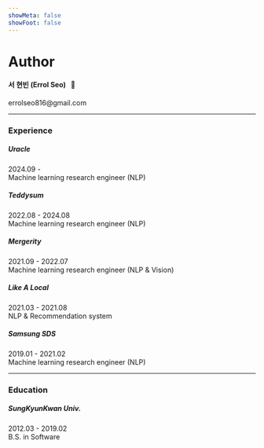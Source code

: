 ```yaml
---
showMeta: false
showFoot: false
---
```

# Author
#### 서 현빈 (Errol Seo) &nbsp;&nbsp;🐢
errolseo816\@gmail.com

---

### Experience
##### Uracle
2024.09 - <br>
Machine learning research engineer (NLP)

##### Teddysum
2022.08 - 2024.08<br>
Machine learning research engineer (NLP)

##### Mergerity
2021.09 - 2022.07<br>
Machine learning research engineer (NLP & Vision)

##### Like A Local
2021.03 - 2021.08<br>
NLP & Recommendation system

##### Samsung SDS
2019.01 - 2021.02<br>
Machine learning research engineer (NLP)

---

### Education
##### SungKyunKwan Univ.
2012.03 - 2019.02<br>
B.S. in Software
<br>
<br>
<br>